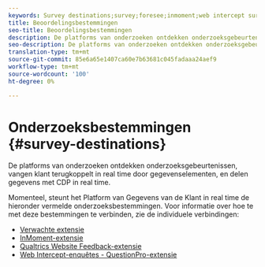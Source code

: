 ```yaml
---
keywords: Survey destinations;survey;foresee;inmoment;web intercept surveys;qualtrics
title: Beoordelingsbestemmingen
seo-title: Beoordelingsbestemmingen
description: De platforms van onderzoeken ontdekken onderzoeksgebeurtenissen, vangen klant terugkoppelt in real time door gegevenselementen, en delen gegevens met CDP in real time.
seo-description: De platforms van onderzoeken ontdekken onderzoeksgebeurtenissen, vangen klant terugkoppelt in real time door gegevenselementen, en delen gegevens met CDP in real time.
translation-type: tm+mt
source-git-commit: 85e6a65e1407ca60e7b63681c045fadaaa24aef9
workflow-type: tm+mt
source-wordcount: '100'
ht-degree: 0%

---
```



# Onderzoeksbestemmingen {#survey-destinations}

De platforms van onderzoeken ontdekken onderzoeksgebeurtenissen, vangen klant terugkoppelt in real time door gegevenselementen, en delen gegevens met CDP in real time.

Momenteel, steunt het Platform van Gegevens van de Klant in real time de hieronder vermelde onderzoeksbestemmingen. Voor informatie over hoe te met deze bestemmingen te verbinden, zie de individuele verbindingen:

- [Verwachte extensie](./foresee.md)
- [InMoment-extensie](./inmoment.md)
- [Qualtrics Website Feedback-extensie](./qualtrics.md)
- [Web Intercept-enquêtes - QuestionPro-extensie](./web-intercept-surveys.md)
